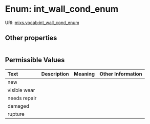 
# Enum: int_wall_cond_enum




URI: [mixs.vocab:int_wall_cond_enum](https://w3id.org/mixs/vocab/int_wall_cond_enum)


## Other properties

|  |  |  |
| --- | --- | --- |

## Permissible Values

| Text | Description | Meaning | Other Information |
| :--- | :---: | :---: | ---: |
| new |  |  |  |
| visible wear |  |  |  |
| needs repair |  |  |  |
| damaged |  |  |  |
| rupture |  |  |  |

